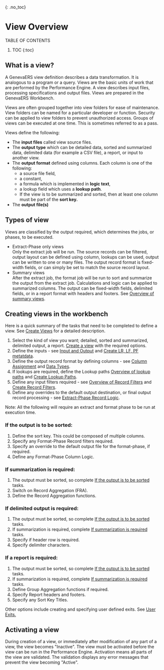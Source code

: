 {: .no_toc}
# View Overview

TABLE OF CONTENTS 
1. TOC
{:toc}  

## What is a view?

A GenevaERS view definition describes a data transformation. It is analogous to a program or a query. Views are the basic units of work that are performed by the Performance Engine. A view describes input files, processing specifications and output files. Views are prepared in the GenevaERS Workbench.

Views are often grouped together into view folders for ease of maintenance. View folders can be named for a particular developer or function. Security can be applied to view folders to prevent unauthorized access. Groups of views can be executed at one time. This is sometimes referred to as a pass.

Views define the following:

-   The **input files** called view source files.
-   The **output type** which can be detailed data, sorted and summarized data, delimited data (for example a CSV file), a report, or input to another view.
-   The **output format** defined using columns. Each column is one of the following:
    -   a source file field,
    -   a constant,
    -   a formula which is implemented in **logic text**,
    -   a lookup field which uses a **lookup path**.
    -   If the view is to be summarized and sorted, then at least one column must be part of the **sort key.**
-   The **output file(s)** 

## Types of view

Views are classified by the output required, which determines the jobs, or phases, to be executed.

- Extract-Phase only views  
  Only the extract job will be run. The source records can be filtered, output layout can be defined using column, lookups can be used, output can be written to one or many files. The output record format is fixed-width fields, or can simply be set to match the source record layout.
- Summary views  
  After the extract job, the format job will be run to sort and summarize the output from the extract job. Calculations and logic can be applied to summarized columns. The output can be fixed-width fields, delimited fields, or in a report format with headers and footers.  See [Overview of summary views](./OverviewFormatViews.md).

## Creating views in the workbench

Here is a quick summary of the tasks that need to be completed to define a view. See [Create Views](./MetaData/CreateView.md) for a detailed description.

1) Select the kind of view you want; detailed, sorted and summarized, delimited output, a report. [Create a view](./MetaData/CreateView.md) with the required options.  
2) Define the inputs - see [Input and Output](./OverviewInputOutput.md) and [Create LR, LF, PF metatdata](./MetaData/CreateLRLFPFs.md).  
3) Define the output record format by defining columns - see [Column Assignment](./ColumnLogic.md) and [Data Types](./MetaData/DataTypes.md).  
4) If lookups are required, define the Lookup paths [Overview of lookup paths](./OverviewLookupPaths.md) and [Create Lookup Paths](./MetaData/CreateLookupPath.md).  
5) Define any input filters required - see [Overview of Record Filters](./OverviewRecordFilters.md) and [Create Record Filters](./MetaData/CreateRecordFilters.md).  
6) Define any overrides to the default output destination, or final output record processing - see [Extract-Phase Record Logic](../Reference/Workbench/LogicTextERLStatements.md).  
    
Note:  All the following will require an extract and format phase to be run at execution time.

### If the output is to be sorted:  

1) Define the sort key. This could be composed of multiple columns.  
2) Specify any Format-Phase Record filters required.  
3) Specify an override to the default output file for the format-phase, if required.  
4) Define any Format-Phase Column Logic.   
   
### If summarization is required:  

1)  The output must be sorted, so complete [If the output is to be sorted](#if-the-output-is-to-be-sorted) tasks.  
2)  Switch on Record Aggregation (FRA).  
3)  Define the Record Aggregation functions.  

### If delimited output is required:

1)  The output must be sorted, so complete [If the output is to be sorted](#if-the-output-is-to-be-sorted) tasks.  
2)  If summarization is required, complete [If summarization is required](#if-summarization-is-required) tasks.   
3)  Specify if header row is required.  
4)  Specify delimiter characters.

### If a report is required:

1)  The output must be sorted, so complete [If the output is to be sorted](#if-the-output-is-to-be-sorted) tasks.  
2)  If summarization is required, complete [If summarization is required](#if-summarization-is-required) tasks.   
3)  Define Group Aggregation functions if required.  
4)  Specify Report headers and footers.  
5)  Specify any Sort Key Titles.  

Other options include creating and specifying user defined exits.  See [User Exits.](./OverviewUserExits.md)

## Activating a view

During creation of a view, or immediately after modification of any part of a view, the view becomes "Inactive".  The view must be activated before the view can be run in the Performance Engine. Activation means all parts of the view are validated. The validation displays any error messages that prevent the view becoming "Active".
